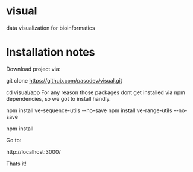 # visual

data visualization for bioinformatics

# Installation notes

Download project via:

git clone https://github.com/pasodev/visual.git

cd visual/app
 For any reason those packages dont get installed via npm dependencies, so we got to install handly.

npm install ve-sequence-utils --no-save
npm install ve-range-utils --no-save

npm install 

Go to:

http://localhost:3000/


Thats it!


